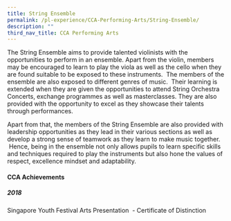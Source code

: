 ```yaml
---
title: String Ensemble
permalink: /pl-experience/CCA-Performing-Arts/String-Ensemble/
description: ""
third_nav_title: CCA Performing Arts
---
```

The String Ensemble aims to provide talented violinists with the opportunities to perform in an ensemble. Apart from the violin, members may be encouraged to learn to play the viola as well as the cello when they are found suitable to be exposed to these instruments.  The members of the ensemble are also exposed to different genres of music.  Their learning is extended when they are given the opportunities to attend String Orchestra Concerts, exchange programmes as well as masterclasses. They are also provided with the opportunity to excel as they showcase their talents through performances.

Apart from that, the members of the String Ensemble are also provided with leadership opportunities as they lead in their various sections as well as develop a strong sense of teamwork as they learn to make music together.  Hence, being in the ensemble not only allows pupils to learn specific skills and techniques required to play the instruments but also hone the values of respect, excellence mindset and adaptability.

#### **CCA Achievements**


##### 2018

  

Singapore Youth Festival Arts Presentation  - Certificate of Distinction